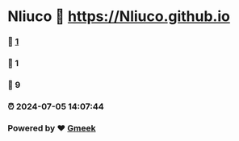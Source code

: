 # Nliuco :link: https://Nliuco.github.io 
### :page_facing_up: [1](https://Nliuco.github.io/tag.html) 
### :speech_balloon: 1 
### :hibiscus: 9 
### :alarm_clock: 2024-07-05 14:07:44 
### Powered by :heart: [Gmeek](https://github.com/Meekdai/Gmeek)
